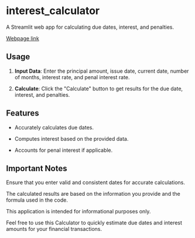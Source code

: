 # interest_calculator

A Streamlit web app for calculating due dates, interest, and penalties.

[Webpage link](https://interestcalculator.streamlit.app/)

## Usage

1. **Input Data**: Enter the principal amount, issue date, current date, number of months, interest rate, and penal interest rate.

2. **Calculate**: Click the "Calculate" button to get results for the due date, interest, and penalties.

## Features

- Accurately calculates due dates.

- Computes interest based on the provided data.

- Accounts for penal interest if applicable.

## Important Notes

Ensure that you enter valid and consistent dates for accurate calculations.

The calculated results are based on the information you provide and the formula used in the code.

This application is intended for informational purposes only.

Feel free to use this Calculator to quickly estimate due dates and interest amounts for your financial transactions.
